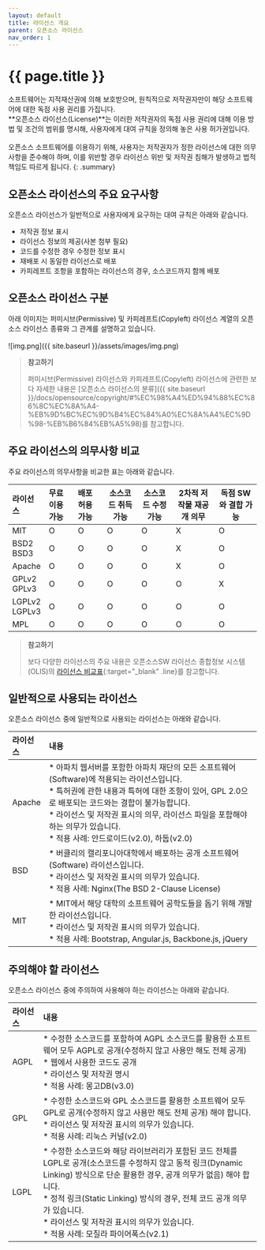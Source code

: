 ```yaml
---
layout: default
title: 라이선스 개요
parent: 오픈소스 라이선스
nav_order: 1
---
```

# {{ page.title }}

소프트웨어는 지적재산권에 의해 보호받으며, 원칙적으로 저작권자만이 해당 소프트웨어에 대한 독점 사용 권리를 가집니다.<br> 
**오픈소스 라이선스(License)**는 이러한 저작권자의 독점 사용 권리에 대해 이용 방법 및 조건의 범위를 명시해, 사용자에게 대여 규칙을 정의해 놓은 사용 허가권입니다.<br><br>
오픈소스 소프트웨어를 이용하기 위해, 사용자는 저작권자가 정한 라이선스에 대한 의무사항을 준수해야 하며, 이를 위반할 경우 라이선스 위반 및 저작권 침해가 발생하고 법적 책임도 따르게 됩니다.
{: .summary}

## 오픈소스 라이선스의 주요 요구사항
오픈소스 라이선스가 일반적으로 사용자에게 요구하는 대여 규칙은 아래와 같습니다.
- 저작권 정보 표시
- 라이선스 정보의 제공(사본 첨부 필요)
- 코드를 수정한 경우 수정한 정보 표시
- 재배포 시 동일한 라이선스로 배포
- 카피레프트 조항을 포함하는 라이선스의 경우, 소스코드까지 함께 배포


## 오픈소스 라이선스 구분
아래 이미지는 퍼미시브(Permissive) 및 카피레프트(Copyleft) 라이선스 계열의 오픈소스 라이선스 종류와 그 관계를 설명하고 있습니다.<br><br>
![img.png]({{ site.baseurl }}/assets/images/img.png)

>  **참고하기**
> 
>  퍼미시브(Permissive) 라이선스와 카피레프트(Copyleft) 라이선스에 관련한 보다 자세한 내용은 [오픈소스 라이선스의 분류]({{ site.baseurl }}/docs/opensource/copyright/#%EC%98%A4%ED%94%88%EC%86%8C%EC%8A%A4-%EB%9D%BC%EC%9D%B4%EC%84%A0%EC%8A%A4%EC%9D%98-%EB%B6%84%EB%A5%98)를 참고합니다.


## 주요 라이선스의 의무사항 비교
주요 라이선스의 의무사항을 비교한 표는 아래와 같습니다.

| 라이선스              | 무료 이용가능       | 배포 허용가능 | 소스코드 취득가능 | 소스코드 수정가능 | 2차적 저작물 재공개 의무 | 독점 SW와 결합 가능 |
|:------------------|:--------------|:--------|-----------|-----------|----------------|--------------|
| MIT               | O             |     O    |       O    |      O     | X              |          O    |
| BSD2<br/>BSD3     | O             |     O    |       O    |      O     | X              |          O    |
| Apache            | O             |  O       |        O   |      O     |        X        |          O    |
| GPLv2<br/>GPLv3   | O             |     O    |      O     |     O      | O              |       X       |
| LGPLv2<br/>LGPLv3 | O             |     O    |       O    |     O      | O              |        O      |
| MPL               | O             |     O    |       O    |      O     | O              |        O      |

>**참고하기**
>
>  보다 다양한 라이선스의 주요 내용은 오픈소스SW 라이선스 종합정보 시스템(OLIS)의 [라이선스 비교표](https://olis.or.kr/license/compareGuide.do){:target="_blank" .line}를 참고합니다.  

## 일반적으로 사용되는 라이선스
오픈소스 라이선스 중에 일반적으로 사용되는 라이선스는 아래와 같습니다.

| 라이선스 | 내용                                                                                                                                                                                                                |
|:-----|:------------------------------------------------------------------------------------------------------------------------------------------------------------------------------------------------------------------|
| Apache | \* 아파치 웹서버를 포함한 아파치 재단의 모든 소프트웨어(Software)에 적용되는 라이선스입니다.<br>\* 특허권에 관한 내용과 특허에 대한 조항이 있어, GPL 2.0으로 배포되는 코드와는 결합이 불가능합니다.<br>\* 라이선스 및 저작권 표시의 의무, 라이선스 파일을 포함해야 하는 의무가 있습니다.<br>\* 적용 사례: 안드로이드(v2.0), 하둡(v2.0) |
| BSD  | \* 버클리의 캘리포니아대학에서 배포하는 공개 소프트웨어(Software) 라이선스입니다.<br>\* 라이선스 및 저작권 표시의 의무가 있습니다.<br>\* 적용 사례: Nginx(The BSD 2-Clause License)                                                                                    |
| MIT | \* MIT에서 해당 대학의 소프트웨어 공학도들을 돕기 위해 개발한 라이선스입니다.<br>\* 라이선스 및 저작권 표시의 의무가 있습니다.<br>\* 적용 사례: Bootstrap, Angular.js, Backbone.js, jQuery                                                                             |


## 주의해야 할 라이선스
오픈소스 라이선스 중에 주의하여 사용해야 하는 라이선스는 아래와 같습니다.

| 라이선스 | 내용                                                                                                                                                                                                                                    |
|:-----|:--------------------------------------------------------------------------------------------------------------------------------------------------------------------------------------------------------------------------------------|
| AGPL | \* 수정한 소스코드를 포함하여 AGPL 소스코드를 활용한 소프트웨어 모두 AGPL로 공개(수정하지 않고 사용만 해도 전체 공개)<br>\* 웹에서 사용한 코드도 공개<br>\* 라이선스 및 저작권 명시<br>\* 적용 사례: 몽고DB(v3.0)                                                                                                |
| GPL  | \* 수정한 소스코드와 GPL 소스코드를 활용한 소프트웨어 모두 GPL로 공개(수정하지 않고 사용만 해도 전체 공개) 해야 합니다.<br>\* 라이선스 및 저작권 표시의 의무가 있습니다.<br>\* 적용 사례: 리눅스 커널(v2.0)                                                                                                    |
| LGPL | \* 수정한 소스코드와 해당 라이브러리가 포함된 코드 전체를 LGPL로 공개(소스코드를 수정하지 않고 동적 링크(Dynamic Linking) 방식으로 단순 활용한 경우, 공개 의무가 없음) 해야 합니다.<br>\* 정적 링크(Static Linking) 방식의 경우, 전체 코드 공개 의무가 있습니다.<br>\* 라이선스 및 저작권 표시의 의무가 있습니다.<br>\* 적용 사례: 모질라 파이어폭스(v2.1) |

